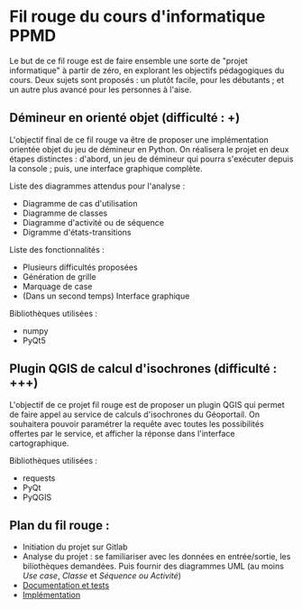# Fil rouge du cours d'informatique PPMD

Le but de ce fil rouge est de faire ensemble une sorte de "projet informatique" à partir de zéro, en explorant les objectifs pédagogiques du cours. Deux sujets sont proposés : un plutôt facile, pour les débutants ; et un autre plus avancé pour les personnes à l'aise.

## Démineur en orienté objet (difficulté : +)

L'objectif final de ce fil rouge va être de proposer une implémentation orientée objet du jeu de démineur en Python. On réalisera le projet en deux étapes distinctes : d'abord, un jeu de démineur qui pourra s'exécuter depuis la console ; puis, une interface graphique complète.

Liste des diagrammes attendus pour l'analyse :
  - Diagramme de cas d'utilisation
  - Diagramme de classes
  - Diagramme d'activité ou de séquence
  - Digramme d'états-transitions
  
Liste des fonctionnalités :
  - Plusieurs difficultés proposées
  - Génération de grille
  - Marquage de case
  - (Dans un second temps) Interface graphique

Bibliothèques utilisées :
  - numpy
  - PyQt5
  
## Plugin QGIS de calcul d'isochrones (difficulté : +++)

L'objectif de ce projet fil rouge est de proposer un plugin QGIS qui permet de faire appel au service de calculs d'isochrones du Géoportail. On souhaitera pouvoir paramétrer la requête avec toutes les possibilités offertes par le service, et afficher la réponse dans l'interface cartographique.

Bibliothèques utilisées :
  - requests
  - PyQt
  - PyQGIS

## Plan du fil rouge :
  - Initiation du projet sur Gitlab
  - Analyse du projet : se familiariser avec les données en entrée/sortie, les biliothèques demandées. Puis fournir des diagrammes UML (au moins _Use case_, _Classe_ et _Séquence ou Activité_)
  - [Documentation et tests](documentation_et_tests.md)
  - [Implémentation](implementation.md)
